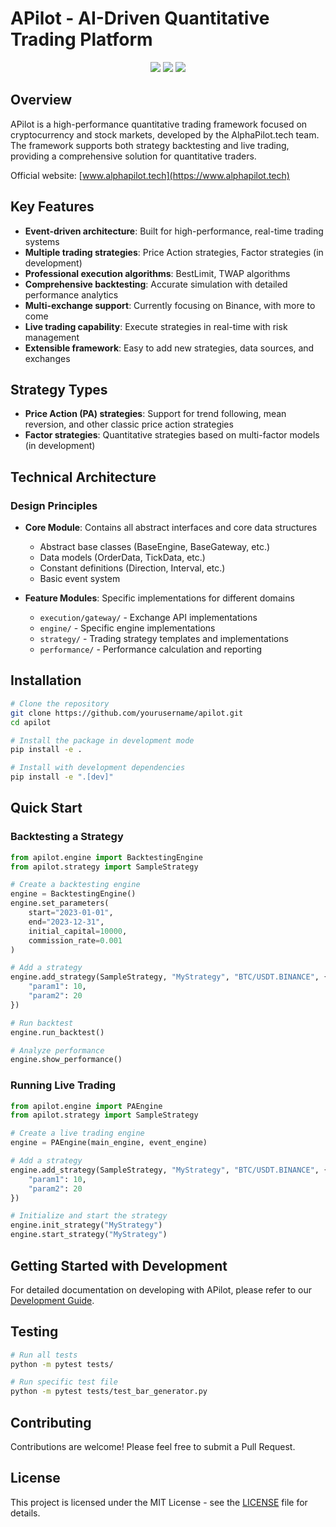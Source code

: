 # APilot - AI-Driven Quantitative Trading Platform

<p align="center">
    <img src ="https://img.shields.io/badge/version-0.1.2-blueviolet.svg"/>
    <img src ="https://img.shields.io/badge/python-3.10|3.11|3.12-blue.svg" />
    <img src ="https://img.shields.io/badge/license-MIT-green.svg" />
</p>

## Overview

APilot is a high-performance quantitative trading framework focused on cryptocurrency and stock markets, developed by the AlphaPilot.tech team. The framework supports both strategy backtesting and live trading, providing a comprehensive solution for quantitative traders.

Official website: [www.alphapilot.tech](https://www.alphapilot.tech)

## Key Features

- **Event-driven architecture**: Built for high-performance, real-time trading systems
- **Multiple trading strategies**: Price Action strategies, Factor strategies (in development)
- **Professional execution algorithms**: BestLimit, TWAP algorithms
- **Comprehensive backtesting**: Accurate simulation with detailed performance analytics
- **Multi-exchange support**: Currently focusing on Binance, with more to come
- **Live trading capability**: Execute strategies in real-time with risk management
- **Extensible framework**: Easy to add new strategies, data sources, and exchanges

## Strategy Types

- **Price Action (PA) strategies**: Support for trend following, mean reversion, and other classic price action strategies
- **Factor strategies**: Quantitative strategies based on multi-factor models (in development)

## Technical Architecture

### Design Principles

- **Core Module**: Contains all abstract interfaces and core data structures
  - Abstract base classes (BaseEngine, BaseGateway, etc.)
  - Data models (OrderData, TickData, etc.)
  - Constant definitions (Direction, Interval, etc.)
  - Basic event system

- **Feature Modules**: Specific implementations for different domains
  - `execution/gateway/` - Exchange API implementations
  - `engine/` - Specific engine implementations
  - `strategy/` - Trading strategy templates and implementations
  - `performance/` - Performance calculation and reporting

## Installation

```bash
# Clone the repository
git clone https://github.com/yourusername/apilot.git
cd apilot

# Install the package in development mode
pip install -e .

# Install with development dependencies
pip install -e ".[dev]"
```

## Quick Start

### Backtesting a Strategy

```python
from apilot.engine import BacktestingEngine
from apilot.strategy import SampleStrategy

# Create a backtesting engine
engine = BacktestingEngine()
engine.set_parameters(
    start="2023-01-01",
    end="2023-12-31",
    initial_capital=10000,
    commission_rate=0.001
)

# Add a strategy
engine.add_strategy(SampleStrategy, "MyStrategy", "BTC/USDT.BINANCE", {
    "param1": 10,
    "param2": 20
})

# Run backtest
engine.run_backtest()

# Analyze performance
engine.show_performance()
```

### Running Live Trading

```python
from apilot.engine import PAEngine
from apilot.strategy import SampleStrategy

# Create a live trading engine
engine = PAEngine(main_engine, event_engine)

# Add a strategy
engine.add_strategy(SampleStrategy, "MyStrategy", "BTC/USDT.BINANCE", {
    "param1": 10,
    "param2": 20
})

# Initialize and start the strategy
engine.init_strategy("MyStrategy")
engine.start_strategy("MyStrategy")
```

## Getting Started with Development

For detailed documentation on developing with APilot, please refer to our [Development Guide](docs/development_guide.md).

## Testing

```bash
# Run all tests
python -m pytest tests/

# Run specific test file
python -m pytest tests/test_bar_generator.py
```

## Contributing

Contributions are welcome! Please feel free to submit a Pull Request.

## License

This project is licensed under the MIT License - see the [LICENSE](LICENSE) file for details.